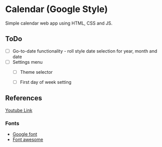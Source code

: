 # Calendar (Google Style)
Simple calendar web app using HTML, CSS and JS.


## ToDo
- [ ] Go-to-date functionality - roll style date selection for year, month and date
- [ ] Settings menu
  - [ ] Theme selector
  - [ ] First day of week setting



## References
[Youtube Link](https://www.youtube.com/watch?v=o1yMqPyYeAo)
### Fonts
- [Google font](https://fonts.google.com/specimen/Quicksand?query=quick)
- [Font awesome](https://cdnjs.com/libraries/font-awesome)

